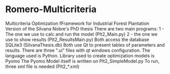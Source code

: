 # Romero-Multicriteria
Multicriteria Optimization fFramework for Industrial Forest Plantation
Version of the Silvana Nobre's PhD thesis 
There are two main programs: 
1 - The one we use to calc and run the model (Plt2_Main.py) 
2 - the one we use to show results (Plt2_ResultsMain.py) 
Both access the database SQLite3 (SilvanaThesis.db) 
Both use Qt to present tables of parameters and results. There are three ".ui" files with qt windows configuration.
The language used is Python.
Library used to create optimization models is Pyomo
The Pyomo Model itself is written on Plt2_SimpleModel.py
To run, three xml file is needed (Plt2_*.xml)
